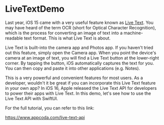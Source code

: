 # LiveTextDemo

Last year, iOS 15 came with a very useful feature known as [Live Text](https://support.apple.com/en-hk/HT212630). You may have heard of the term OCR (short for Optical Character Recognition), which is the process for converting an image of text into a machine-readable text format. This is what Live Text is about. 

Live Text is built-into the camera app and Photos app. If you haven't tried out this feature, simply open the Camera app. When you point the device's camera at an image of text, you will find a Live Text button at the lower-right corner. By tapping the button, iOS automatically captures the text for you. You can then copy and paste it into other applications (e.g. Notes). 

This is a very powerful and convenient features for most users. As a developer, wouldn't it be great if you can incorporate this Live Text feature in your own app? In iOS 16, Apple released the Live Text API for developers to power their apps with Live Text.  In this demo, let's see how to use the Live Text API with SwiftUI.

For the full tutorial, you can refer to this link:

https://www.appcoda.com/live-text-api
